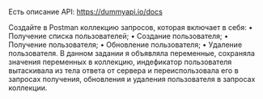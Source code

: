 Есть описание API: https://dummyapi.io/docs

Создайте в Postman коллекцию запросов, которая включает в себя:
•  Получение списка пользователей;
•  Создание пользователя;
•  Получение пользователя;
•  Обновление пользователя;
•  Удаление пользователя.
В данном задании я объявляла переменные, сохраняла значения переменных в коллекцию, индефикатор пользователя вытаскивала из тела ответа от сервера и переиспользовала его в запросах получения, обновления и удаления пользователя в запросах коллекции.
